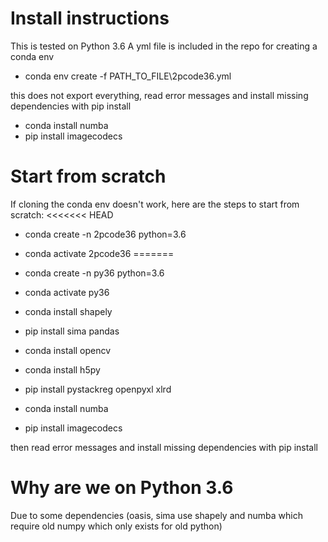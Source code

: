 # Install instructions
This is tested on Python 3.6
A yml file is included in the repo for creating a conda env

- conda env create -f PATH_TO_FILE\2pcode36.yml

this does not export everything, read error messages and install missing dependencies with pip install
- conda install numba
- pip install imagecodecs


# Start from scratch
If cloning the conda  env doesn't work, here are the steps to start from scratch:
<<<<<<< HEAD
- conda create -n 2pcode36 python=3.6
- conda activate 2pcode36
=======
- conda create -n py36 python=3.6
- conda activate py36


- conda install shapely
- pip install sima pandas
- conda install opencv
- conda install h5py
- pip install pystackreg openpyxl xlrd
- conda install numba
- pip install imagecodecs

then read error messages and install missing dependencies with pip install

# Why are we on Python 3.6
Due to some dependencies (oasis, sima use shapely and numba which require old numpy which only exists for old python)